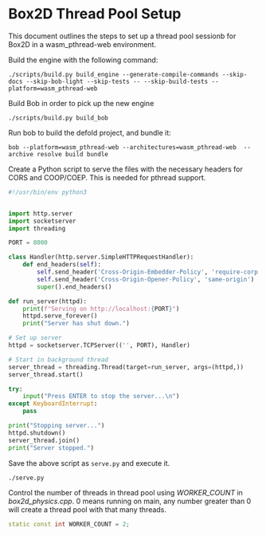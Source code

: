 # Box2D Thread Pool Setup
This document outlines the steps to set up a thread pool sessionb for Box2D in a wasm_pthread-web environment.

Build the engine with the following command:
```shell
./scripts/build.py build_engine --generate-compile-commands --skip-docs --skip-bob-light --skip-tests -- --skip-build-tests --platform=wasm_pthread-web
```

Build Bob in order to pick up the new engine
```shell
./scripts/build.py build_bob
```

Run bob to build the defold project, and bundle it:
```shell
bob --platform=wasm_pthread-web --architectures=wasm_pthread-web  --archive resolve build bundle
```

Create a Python script to serve the files with the necessary headers for CORS and COOP/COEP. This is needed for pthread support.
```python
#!/usr/bin/env python3


import http.server
import socketserver
import threading

PORT = 8000

class Handler(http.server.SimpleHTTPRequestHandler):
    def end_headers(self):
        self.send_header('Cross-Origin-Embedder-Policy', 'require-corp')
        self.send_header('Cross-Origin-Opener-Policy', 'same-origin')
        super().end_headers()

def run_server(httpd):
    print(f"Serving on http://localhost:{PORT}")
    httpd.serve_forever()
    print("Server has shut down.")

# Set up server
httpd = socketserver.TCPServer(('', PORT), Handler)

# Start in background thread
server_thread = threading.Thread(target=run_server, args=(httpd,))
server_thread.start()

try:
    input("Press ENTER to stop the server...\n")
except KeyboardInterrupt:
    pass

print("Stopping server...")
httpd.shutdown()
server_thread.join()
print("Server stopped.")
```

Save the above script as `serve.py` and execute it.
```shell
./serve.py
```

Control the number of threads in thread pool using _WORKER_COUNT_ in _box2d_physics.cpp_. 0 means running on main, any number greater than 0 will create a thread pool with that many threads.
```cpp
static const int WORKER_COUNT = 2;
```

